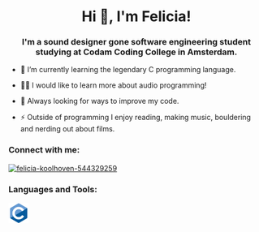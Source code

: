 <h1 align="center">Hi 👋, I'm Felicia!</h1>
<h3 align="center">I'm a sound designer gone software engineering student studying at Codam Coding College in Amsterdam.</h3>

- 🌱 I’m currently learning the legendary C programming language.

- 👨‍💻 I would like to learn more about audio programming!

- 🔭 Always looking for ways to improve my code.

- ⚡ Outside of programming I enjoy reading, making music, bouldering and nerding out about films.

<h3 align="left">Connect with me:</h3>
<p align="left">
<a href="https://linkedin.com/in/felicia-koolhoven-544329259" target="blank"><img align="center" src="https://raw.githubusercontent.com/rahuldkjain/github-profile-readme-generator/master/src/images/icons/Social/linked-in-alt.svg" alt="felicia-koolhoven-544329259" height="30" width="40" /></a>
</p>

<h3 align="left">Languages and Tools:</h3>
<p align="left"> <a href="https://www.cprogramming.com/" target="_blank" rel="noreferrer"> <img src="https://raw.githubusercontent.com/devicons/devicon/master/icons/c/c-original.svg" alt="c" width="40" height="40"/> </a> </p>
